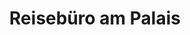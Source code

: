 ---
title: "Reisebüro am Palais"
url: /rottenburg-am-neckar/reisebuero-am-palais/
shop: Reisebüro
---